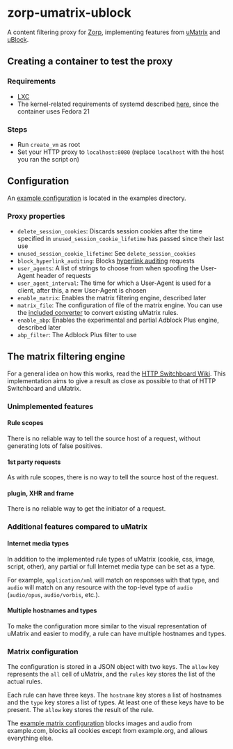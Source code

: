 # zorp-umatrix-ublock
A content filtering proxy for [Zorp](https://github.com/balabit/zorp), implementing features from [uMatrix](https://github.com/gorhill/uMatrix) and [uBlock](https://github.com/gorhill/uBlock).
## Creating a container to test the proxy
### Requirements
 * [LXC](https://github.com/lxc/lxc)
 * The kernel-related requirements of systemd described [here](http://cgit.freedesktop.org/systemd/systemd/tree/README), since the container uses Fedora 21

### Steps
 * Run ```create_vm``` as root
 * Set your HTTP proxy to ```localhost:8080``` (replace ```localhost``` with the host you ran the script on)

## Configuration
An [example configuration](examples/policy_uProxy.py) is located in the examples directory.
### Proxy properties
 * ```delete_session_cookies```: Discards session cookies after the time specified in ```unused_session_cookie_lifetime``` has passed since their last use
 * ```unused_session_cookie_lifetime```: See ```delete_session_cookies```
 * ```block_hyperlink_auditing```: Blocks [hyperlink auditing](https://html.spec.whatwg.org/multipage/semantics.html#hyperlink-auditing) requests
 * ```user_agents```: A list of strings to choose from when spoofing the User-Agent header of requests
 * ```user_agent_interval```: The time for which a User-Agent is used for a client, after this, a new User-Agent is chosen
 * ```enable_matrix```: Enables the matrix filtering engine, described later
 * ```matrix_file```: The configuration of file of the matrix engine. You can use the [included converter](matrix2proxy) to convert existing uMatrix rules.
 * ```enable_abp```: Enables the experimental and partial Adblock Plus engine, described later
 * ```abp_filter```: The Adblock Plus filter to use

## The matrix filtering engine
For a general idea on how this works, read the [HTTP Switchboard Wiki](https://github.com/gorhill/httpswitchboard/wiki/Net-request-filtering:-overview#matrix-filtering). This implementation aims to give a result as close as possible to that of HTTP Switchboard and uMatrix.
### Unimplemented features
#### Rule scopes
There is no reliable way to tell the source host of a request, without generating lots of false positives.

#### 1st party requests
As with rule scopes, there is no way to tell the source host of the request.

#### plugin, XHR and frame
There is no reliable way to get the initiator of a request.

### Additional features compared to uMatrix
#### Internet media types
In addition to the implemented rule types of uMatrix (cookie, css, image, script, other), any partial or full Internet media type can be set as a type.

For example, ```application/xml``` will match on responses with that type, and ```audio``` will match on any resource with the top-level type of ```audio``` (```audio/opus```, ```audio/vorbis```, etc.).

#### Multiple hostnames and types
To make the configuration more similar to the visual representation of uMatrix and easier to modify, a rule can have multiple hostnames and types.

### Matrix configuration
The configuration is stored in a JSON object with two keys. The ```allow``` key represents the ```all``` cell of uMatrix, and the ```rules``` key stores the list of the actual rules.

Each rule can have three keys. The ```hostname``` key stores a list of hostnames and the ```type``` key stores a list of types. At least one of these keys have to be present. The ```allow``` key stores the result of the rule.

The [example matrix configuration](examples/matrix.json) blocks images and audio from example.com, blocks all cookies except from example.org, and allows everything else.

